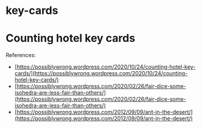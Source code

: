 # key-cards
Counting hotel key cards
========================

References:

* [https://possiblywrong.wordpress.com/2020/10/24/counting-hotel-key-cards/](https://possiblywrong.wordpress.com/2020/10/24/counting-hotel-key-cards/)
* [https://possiblywrong.wordpress.com/2020/02/26/fair-dice-some-isohedra-are-less-fair-than-others/](https://possiblywrong.wordpress.com/2020/02/26/fair-dice-some-isohedra-are-less-fair-than-others/)
* [https://possiblywrong.wordpress.com/2012/09/09/ant-in-the-desert/](https://possiblywrong.wordpress.com/2012/09/09/ant-in-the-desert/)
